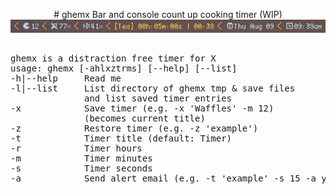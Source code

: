 <p align="center">
# ghemx
Bar and console count up cooking timer (WIP)


<img src="https://github.com/csmertx/ghemx/blob/master/ghemx_screenshot.png?raw=true" alt="Preview of ghemx"/>

<pre>

ghemx is a distraction free timer for X
usage: ghemx [-ahlxztrms] [--help] [--list]
-h|--help     Read me
-l|--list     List directory of ghemx tmp & save files
              and list saved timer entries
-x            Save timer (e.g. -x 'Waffles' -m 12)
              (becomes current title)
-z            Restore timer (e.g. -z 'example')
-t            Timer title (default: Timer)
-r            Timer hours
-m            Timer minutes
-s            Timer seconds
-a            Send alert email (e.g. -t 'example' -s 15 -a y)
</pre>
</p>

